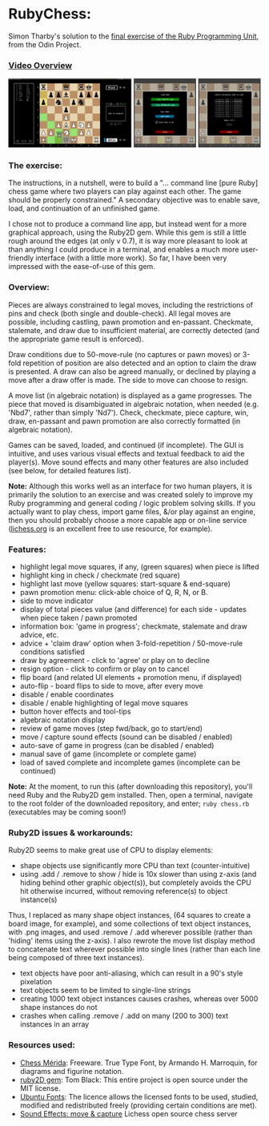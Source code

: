 # RubyChess:
Simon Tharby's solution to the [final exercise of the Ruby Programming Unit](https://www.theodinproject.com/courses/ruby-programming/lessons/ruby-final-project), from the Odin Project.

### [Video Overview](https://youtu.be/9CCH4cYogmI)

![screenshot](img/2screens.png)

### The exercise:

The instructions, in a nutshell, were to build a "... command line [pure Ruby] chess game where two players can play against each other. The game should be properly constrained." A secondary objective was to enable save, load, and continuation of an unfinished game.

I chose not to produce a command line app, but instead went for a more graphical approach, using the Ruby2D gem. While this gem is still a little rough around the edges (at only v 0.7), it is way more pleasant to look at than anything I could produce in a terminal, and enables a much more user-friendly interface (with a little more work). So far, I have been very impressed with the ease-of-use of this gem.

### Overview:

Pieces are always constrained to legal moves, including the restrictions of pins and check (both single and double-check). All legal moves are possible, including castling, pawn promotion and en-passant. Checkmate, stalemate, and draw due to insufficient material, are correctly detected (and the appropriate game result is enforced).

Draw conditions due to 50-move-rule (no captures or pawn moves) or 3-fold repetition of position are also detected and an option to claim the draw is presented. A draw can also be agreed manually, or declined by playing a move after a draw offer is made. The side to move can choose to resign.

A move list (in algebraic notation) is displayed as a game progresses. The piece that moved is disambiguated in algebraic notation, when needed (e.g. 'Nbd7', rather than simply 'Nd7'). Check, checkmate, piece capture, win, draw, en-passant and pawn promotion are also correctly formatted (in algebraic notation).

Games can be saved, loaded, and continued (if incomplete). The GUI is intuitive, and uses various visual effects and textual feedback to aid the player(s). Move sound effects and many other features are also included (see below, for detailed features list).

**Note:** Although this works well as an interface for two human players, it is primarily the solution to an exercise and was created solely to improve my Ruby programming and general coding / logic problem solving skills. If you actually want to play chess, import game files, &/or play against an engine, then you should probably choose a more capable app or on-line service ([lichess.org](lichess.org) is an excellent free to use resource, for example).

### Features:
  * highlight legal move squares, if any, (green squares) when piece is lifted
  * highlight king in check / checkmate (red square)
  * highlight last move (yellow squares: start-square & end-square)
  * pawn promotion menu: click-able choice of Q, R, N, or B.
  * side to move indicator
  * display of total pieces value (and difference) for each side - updates when piece taken / pawn promoted
  * information box: 'game in progress'; checkmate, stalemate and draw advice, etc.
  * advice + 'claim draw' option  when 3-fold-repetition / 50-move-rule conditions satisfied
  * draw by agreement - click to 'agree' or play on to decline
  * resign option - click to confirm or play on to cancel
  * flip board (and related UI elements + promotion menu, if displayed)
  * auto-flip - board flips to side to move, after every move
  * disable / enable coordinates
  * disable / enable highlighting of legal move squares
  * button hover effects and tool-tips
  * algebraic notation display
  * review of game moves (step fwd/back, go to start/end)
  * move / capture sound effects (sound can be disabled / enabled)
  * auto-save of game in progress (can be disabled / enabled)
  * manual save of game (incomplete or complete game)
  * load of saved complete and incomplete games (incomplete can be continued)

**Note:** At the moment, to run this (after downloading this repository), you'll need Ruby and the Ruby2D gem installed. Then, open a terminal, navigate to the root folder of the downloaded repository, and enter; <code>ruby chess.rb</code> (executables may be coming soon!)

### Ruby2D issues & workarounds:
  Ruby2D seems to make great use of CPU to display elements:

  * shape objects use significantly more CPU than text (counter-intuitive)
  * using .add / .remove to show / hide is 10x slower than using z-axis (and hiding behind other graphic object(s)), but completely avoids the CPU hit otherwise incurred, without removing reference(s) to object instance(s)

  Thus, I replaced as many shape object instances, (64 squares to create a board image, for example), and some collections of text object instances, with .png images, and used .remove / .add wherever possible (rather than 'hiding' items using the z-axis). I also rewrote the move list display method to concatenate text wherever possible into single lines (rather than each line being composed of three text instances).

  * text objects have poor anti-aliasing, which can result in a 90's style pixelation
  * text objects seem to be limited to single-line strings
  * creating 1000 text object instances causes crashes, whereas over 5000 shape instances do not
  * crashes when calling .remove / .add on many (200 to 300) text instances in an array

### Resources used:

  * [Chess Mérida](https://marcelk.net/chess/pieces/merida/320/): Freeware. True Type Font, by Armando H. Marroquin, for diagrams and figurine notation.
  * [ruby2D gem](http://www.ruby2d.com/learn/get-started/): Tom Black: This entire project is open source under the MIT license.
  * [Ubuntu Fonts](https://design.ubuntu.com/font/): The licence allows the licensed fonts to be used, studied, modified and redistributed freely (providing certain conditions are met).
  * [Sound Effects: move & capture](https://github.com/ornicar/lila) Lichess open source chess server
